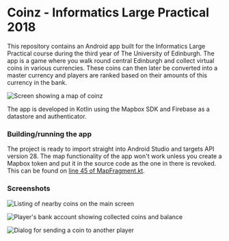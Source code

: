 Coinz - Informatics Large Practical 2018
==================

This repository contains an Android app built for the Informatics Large Practical course during the third year of The University of Edinburgh. The app is a game where you walk round central Edinburgh and collect virtual coins in various currencies. These coins can then later be converted into a master currency and players are ranked based on their amounts of this currency in the bank.

![Screen showing a map of coinz](docs/mapscreen.png)

The app is developed in Kotlin using the Mapbox SDK and Firebase as a datastore and authenticator.

### Building/running the app

The project is ready to import straight into Android Studio and targets API version 28. The map functionality of the app won't work unless you create a Mapbox token and put it in the source code as the one in there is revoked. This can be found on [line 45 of MapFragment.kt](app/src/main/java/com/cameronmacleod/coinz/MapFragment.kt#L45).

### Screenshots

![Listing of nearby coins on the main screen](docs/blindscreen.png)

![Player's bank account showing collected coins and balance](docs/bank.png)

![Dialog for sending a coin to another player](docs/sendcoin.png)
